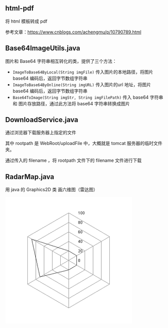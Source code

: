 ## html-pdf

将 html 模板转成 pdf

参考文章：https://www.cnblogs.com/achengmu/p/10790789.html



## Base64ImageUtils.java

图片和 Base64 字符串相互转化的类，提供了三个方法：

- `ImageToBase64ByLocal(String imgFile)` 传入图片的本地路径，将图片 base64 编码后，返回字节数组字符串
- `ImageToBase64ByOnline(String imgURL)`  传入图片的url 地址，将图片 base64 编码后，返回字节数组字符串
- `Base64ToImage(String imgStr, String imgFilePath)` 传入 base64 字符串 和 图片存放路径，通过此方法将 base64 字符串转换成图片



## DownloadService.java

通过浏览器下载服务器上指定的文件

其中 rootpath 是 WebRoot/uploadFile 中，大概就是 tomcat 服务器的临时文件夹。

通过传入的 filename ，将 rootpath 文件下的 filename 文件进行下载

## RadarMap.java
用 java 的 Graphics2D 类 画六维图（雷达图）


![六维图](https://github.com/DeYu666/java-arsenal/blob/b2266732007b36a7a3cbd74a273ac514ae4f6451/tools/img/radar.png)
